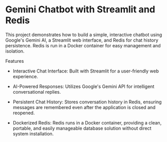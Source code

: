 # Gemini Chatbot with Streamlit and Redis

This project demonstrates how to build a simple, interactive chatbot using Google's Gemini AI, a Streamlit web interface, and Redis for chat history persistence. Redis is run in a Docker container for easy management and isolation.

Features
- Interactive Chat Interface: Built with Streamlit for a user-friendly web experience.

- AI-Powered Responses: Utilizes Google's Gemini API for intelligent conversational replies.

- Persistent Chat History: Stores conversation history in Redis, ensuring messages are remembered even after the application is closed and reopened.

- Dockerized Redis: Redis runs in a Docker container, providing a clean, portable, and easily manageable database solution without direct system installation.
